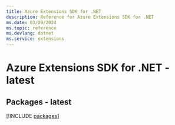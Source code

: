 ```yaml
---
title: Azure Extensions SDK for .NET
description: Reference for Azure Extensions SDK for .NET
ms.date: 03/29/2024
ms.topic: reference
ms.devlang: dotnet
ms.service: extensions
---
```

# Azure Extensions SDK for .NET - latest
## Packages - latest
[!INCLUDE [packages](extensions-index.md)]